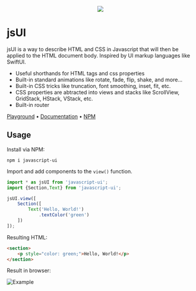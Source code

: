 <p align=center>
	<img src="https://i.imgur.com/HnRViVq.png"/>
</p>

# jsUI

jsUI is a way to describe HTML and CSS in Javascript that will then be applied to the HTML document body. Inspired by UI markup languages like SwiftUI.

 - Useful shorthands for HTML tags and css properties
 - Built-in standard animations like rotate, fade, flip, shake, and more...
 - Built-in CSS tricks like truncation, font smoothing, inset, fit, etc.
 - CSS properties are abtracted into views and stacks like ScrollView, GridStack, HStack, VStack, etc.
 - Built-in router
 
[Playground](https://codepen.io/internetgho5t/pen/ZExgBbm) &bull; [Documentation](https://github.com/electrikmilk/jsUI/wiki) &bull; [NPM](https://www.npmjs.com/package/javascript-ui)

## Usage

Install via NPM:

```console
npm i javascript-ui
```

Import and add components to the `view()` function.

```javascript
import * as jsUI from 'javascript-ui';
import {Section,Text} from 'javascript-ui';

jsUI.view([
	Section([
		Text('Hello, World!')
			.textColor('green')
	])
]);
```

Resulting HTML:

```html
<section>
    <p style="color: green;">Hello, World!</p>
</section>
```

Result in browser:

![Example](https://i.imgur.com/8MgKcE4.png)
